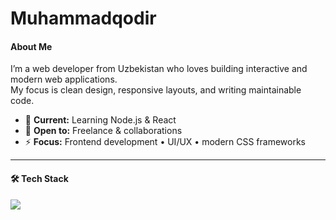 # Muhammadqodir

#### About Me
I’m a web developer from Uzbekistan who loves building interactive and modern web applications.  
My focus is clean design, responsive layouts, and writing maintainable code.  

- 🌱 **Current:** Learning Node.js & React  
- 💬 **Open to:** Freelance & collaborations  
- ⚡ **Focus:** Frontend development • UI/UX • modern CSS frameworks  

---

#### 🛠 Tech Stack
<p align="left">
  <img src="https://skillicons.dev/icons?i=html,css,bootstrap,tailwind,js" />
</p>
